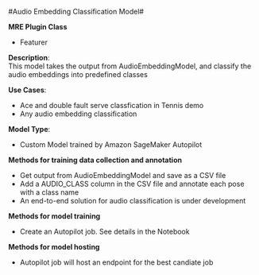 #Audio Embedding Classification Model#

**MRE Plugin Class**
- Featurer

**Description**:  
This model takes the output from AudioEmbeddingModel, and classify the audio embeddings into predefined classes


**Use Cases**:  
- Ace and double fault serve classfication in Tennis demo  
- Any audio embedding classification  

**Model Type**:  
- Custom Model trained by Amazon SageMaker Autopilot

**Methods for training data collection and annotation**  
- Get output from AudioEmbeddingModel and save as a CSV file
- Add a AUDIO_CLASS column in the CSV file and annotate each pose with a class name
- An end-to-end solution for audio classification is under development

**Methods for model training**  
- Create an Autopilot job. See details in the Notebook  

**Methods for model hosting**  
- Autopilot job will host an endpoint for the best candiate job

